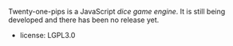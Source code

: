 
Twenty-one-pips is a JavaScript *dice game engine*. It is still being
developed and there has been no release yet.

- license: LGPL3.0

